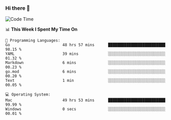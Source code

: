 ### Hi there 👋

<!--
**CrazyCollin/crazycollin** is a ✨ _special_ ✨ repository because its `README.md` (this file) appears on your GitHub profile.

Here are some ideas to get you started:

- 🔭 I’m currently working on ...
- 🌱 I’m currently learning ...
- 👯 I’m looking to collaborate on ...
- 🤔 I’m looking for help with ...
- 💬 Ask me about ...
- 📫 How to reach me: ...
- 😄 Pronouns: ...
- ⚡ Fun fact: ...
-->

<!--START_SECTION:waka-->
![Code Time](http://img.shields.io/badge/Code%20Time-1%2C728%20hrs%2049%20mins-blue)

📊 **This Week I Spent My Time On** 

```text
💬 Programming Languages: 
Go                       48 hrs 57 mins      █████████████████████████   98.15 % 
YAML                     39 mins             ░░░░░░░░░░░░░░░░░░░░░░░░░   01.32 % 
Markdown                 6 mins              ░░░░░░░░░░░░░░░░░░░░░░░░░   00.23 % 
go.mod                   6 mins              ░░░░░░░░░░░░░░░░░░░░░░░░░   00.20 % 
Text                     1 min               ░░░░░░░░░░░░░░░░░░░░░░░░░   00.05 % 

💻 Operating System: 
Mac                      49 hrs 53 mins      █████████████████████████   99.99 % 
Windows                  0 secs              ░░░░░░░░░░░░░░░░░░░░░░░░░   00.01 % 
```


<!--END_SECTION:waka-->
